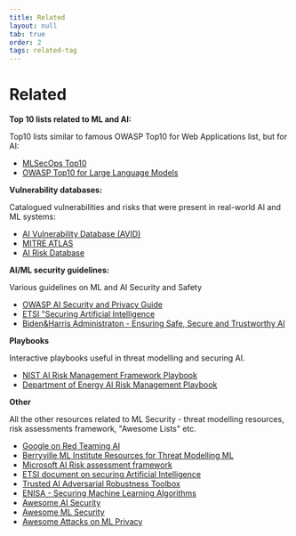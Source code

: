 ```yaml
---
title: Related
layout: null
tab: true
order: 2
tags: related-tag
---
```


# Related

**Top 10 lists related to ML and AI:**

Top10 lists similar to famous OWASP Top10 for Web Applications list, but for AI:

- [MLSecOps Top10](https://ethical.institute/security.html)
- [OWASP Top10 for Large Language Models](https://owasp.org/www-project-top-10-for-large-language-model-applications/)

**Vulnerability databases:**

Catalogued vulnerabilities and risks that were present in real-world AI and ML
systems:

- [AI Vulnerability Database (AVID)](https://avidml.org/)
- [MITRE ATLAS](https://atlas.mitre.org/)
- [AI Risk Database](https://airisk.io/)

**AI/ML security guidelines:**

Various guidelines on ML and AI Security and Safety

- [OWASP AI Security and Privacy Guide](https://owasp.org/www-project-ai-security-and-privacy-guide/)
- [ETSI "Securing Artificial Intelligence](https://www.etsi.org/technologies/securing-artificial-intelligence)
- [Biden&Harris Administraton - Ensuring Safe, Secure and Trustworthy AI](https://www.whitehouse.gov/wp-content/uploads/2023/07/Ensuring-Safe-Secure-and-Trustworthy-AI.pdf)

**Playbooks**

Interactive playbooks useful in threat modelling and securing AI.

- [NIST AI Risk Management Framework Playbook](https://pages.nist.gov/AIRMF/)
- [Department of Energy AI Risk Management Playbook](https://www.energy.gov/ai/doe-ai-risk-management-playbook-airmp)

**Other**

All the other resources related to ML Security - threat modelling resources,
risk assessments framework, "Awesome Lists" etc.

- [Google on Red Teaming AI](https://services.google.com/fh/files/blogs/google_ai_red_team_digital_final.pdf)
- [Berryville ML Institute Resources for Threat Modelling ML]([https://berryvilleiml.com/interactive/)
- [Microsoft AI Risk assessment framework](https://raw.githubusercontent.com/Azure/AI-Security-Risk-Assessment/main/AI_Risk_Assessment_v4.1.4.pdf)
- [ETSI document on securing Artificial Intelligence](https://www.etsi.org/technologies/securing-artificial-intelligence)
- [Trusted AI Adversarial Robustness Toolbox](https://github.com/Trusted-AI/adversarial-robustness-toolbox)
- [ENISA - Securing Machine Learning Algorithms](https://www.enisa.europa.eu/publications/securing-machine-learning-algorithms)
- [Awesome AI Security](https://github.com/DeepSpaceHarbor/Awesome-AI-Security)
- [Awesome ML Security](https://github.com/trailofbits/awesome-ml-security)
- [Awesome Attacks on ML Privacy](https://github.com/stratosphereips/awesome-ml-privacy-attacks)

